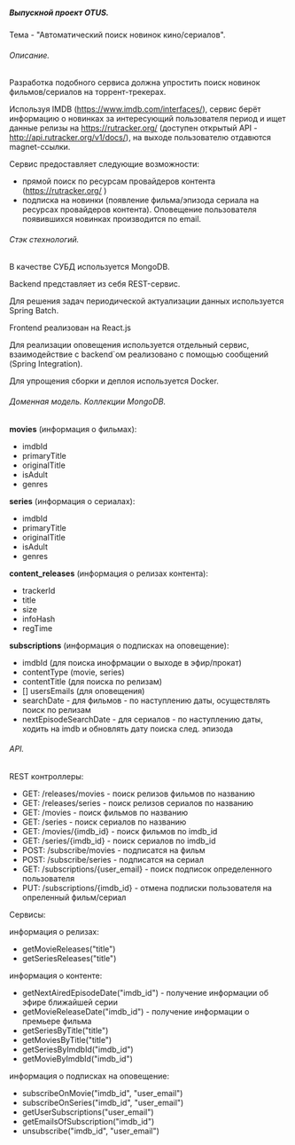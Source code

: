 ##### Выпускной проект OTUS.

Тема - "Автоматический поиск новинок кино/сериалов".

###### Описание.

Разработка подобного сервиса должна упростить поиск новинок фильмов/сериалов на торрент-трекерах. 

Используя IMDB (https://www.imdb.com/interfaces/), сервис берёт информацию о новинках за интересующий пользователя период и ищет данные релизы на https://rutracker.org/  (доступен открытый API - http://api.rutracker.org/v1/docs/), на выходе пользователю отдавются magnet-ссылки.

Сервис предоставляет следующие возможности:

- прямой поиск по ресурсам провайдеров контента (https://rutracker.org/ )
- подписка на новинки (появление фильма/эпизода сериала на ресурсах провайдеров контента). Оповещение пользователя появившихся новинках производится по email.

###### Стэк стехнологий.

В качестве СУБД используется MongoDB.

Backend представляет из себя REST-сервис.

Для решения задач периодической актуализации данных используется Spring Batch.

Frontend  реализован на React.js

Для реализации оповещения используется отдельный сервис, взаимодействие с backend`ом реализовано с помощью сообщений (Spring Integration).

Для упрощения сборки и деплоя используется Docker.

###### Доменная модель. Коллекции MongoDB.

**movies** (информация о фильмах):

- imdbId
- primaryTitle
- originalTitle
- isAdult
- genres

**series** (информация о сериалах):

- imdbId
- primaryTitle
- originalTitle
- isAdult
- genres

**content_releases** (информация о релизах контента):

- trackerId
- title
- size
- infoHash
- regTime

**subscriptions** (информация о подписках на оповещение):

- imdbId (для поиска инофрмации о выходе в эфир/прокат)
- contentType (movie, series)
- contentTitle (для поиска по релизам)
- [] usersEmails (для оповещения)
- searchDate - для фильмов - по наступлению даты, осуществлять поиск по релизам
- nextEpisodeSearchDate - для сериалов - по наступлению даты, ходить на imdb и обновлять дату поиска след. эпизода

###### API.

REST контроллеры:

- GET:  /releases/movies - поиск релизов фильмов по названию
- GET:  /releases/series - поиск релизов сериалов по названию
- GET:  /movies - поиск фильмов по названию
- GET:  /series - поиск сериалов по названию
- GET:  /movies/{imdb_id} - поиск фильмов по imdb_id
- GET:  /series/{imdb_id} - поиск сериалов по imdb_id
- POST:  /subscribe/movies - подписатся на фильм
- POST:  /subscribe/series - подписатся на сериал
- GET:  /subscriptions/{user_email} - поиск подписок определенного пользователя
- PUT:  /subscriptions/{imdb_id} - отмена подписки пользователя на опреленный фильм/сериал

Сервисы:

информация о релизах:

- getMovieReleases("title")
- getSeriesReleases("title")

информация о контенте:

- getNextAiredEpisodeDate("imdb_id") - получение информации об эфире ближайшей серии
- getMovieReleaseDate("imdb_id") - получение информации о премьере фильма
- getSeriesByTitle("title")
- getMoviesByTitle("title")
- getSeriesByImdbId("imdb_id")
- getMovieByImdbId("imdb_id")

информация о подписках на оповещение:

- subscribeOnMovie("imdb_id", "user_email")
- subscribeOnSeries("imdb_id", "user_email")
- getUserSubscriptions("user_email")
- getEmailsOfSubscription("imdb_id")
- unsubscribe("imdb_id", "user_email")